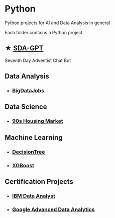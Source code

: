 # Python

Python projects for AI and Data Analysis in general

Each folder contains a Python project

## ★ [SDA-GPT](https://github.com/jorgegabrielvm/Python/tree/main/SDA-GPT)
Seventh Day Adventist Chat Bot

## Data Analysis
- ### [BigDataJobs](https://github.com/jorgegabrielvm/Python/tree/main/BigDataJobs)

## Data Science
- ### [90s Housing Market](https://github.com/jorgegabrielvm/Python/tree/main/90s%20Housing%20Market)

## Machine Learning
- ### [DecisionTree](https://github.com/jorgegabrielvm/Python/tree/main/ML/DecisionTree)
- ### [XGBoost](https://github.com/jorgegabrielvm/Python/tree/main/ML/XGBoost)

## Certification Projects
- ### [IBM Data Analyst](https://github.com/jorgegabrielvm/Python/tree/main/IBM)

- ### [Google Advanced Data Analytics](https://github.com/jorgegabrielvm/Python/tree/main/Google)
